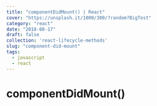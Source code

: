 ```yaml
---
title: "componentDidMount() | React"
cover: "https://unsplash.it/1000/300/?random?BigTest"
category: "react"
date: "2018-08-17"
draft: false
collection: 'react-lifecycle-methods'
slug: "component-did-mount"
tags:
  - javascript
  - react
---
```


# componentDidMount()